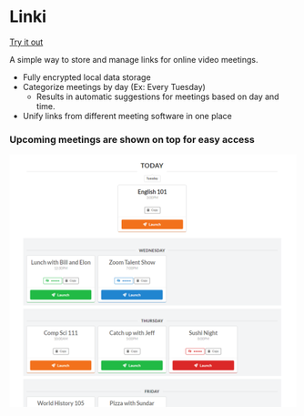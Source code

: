 # Linki

[Try it out](https://linki.netlify.app)

A simple way to store and manage links for online video meetings.

-   Fully encrypted local data storage
-   Categorize meetings by day (Ex: Every Tuesday)
      - Results in automatic suggestions for meetings based on day and time. 
-   Unify links from different meeting software in one place

### Upcoming meetings are shown on top for easy access

![alt text](./public/images/meetings_page.png)
